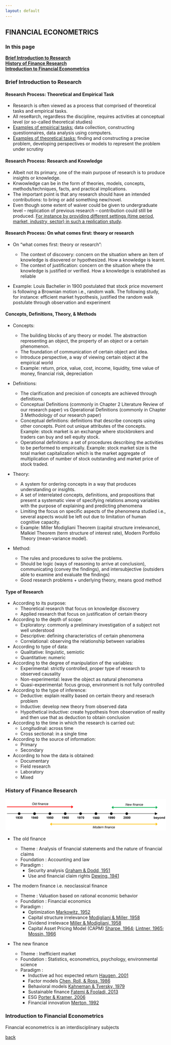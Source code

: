 ```yaml
---
layout: default
---
```


## FINANCIAL ECONOMETRICS

### In this page
**[Brief Introduction to Research](#Brief-Introduction-to-Research)**<br>
**[History of Finance Research](#History-of-Finance-Research)**<br>
**[Introduction to Financial Econometrics](#Introduction-to-Financial-Econometrics)**<br>


### Brief Introduction to Research

#### Research Process: Theoretical and Empirical Task

*   Research is often viewed as a process that comprised of theoretical tasks and empirical tasks.
*   All rese#arch, regardless the discipline, requires activities at conceptual level (or so-called theoretical studies)
*   <u>Examples of empirical tasks:</u> data collection, constructing questionnaires, data analysis using computers.
*   <u>Examples of theoretical tasks:</u> finding and constructing a precise problem, developing perspectives or models to represent the problem under scrutiny


#### Research Process: Research and Knowledge

*   Albeit not its primary, one of the main purpose of research is to produce insights or knowledge.
*   Knwowledge can be in the form of theories, models, concepts, methods/techniques, facts, and practical implications.
*   The important point is that any research should have an intended contributions: to bring or add something new/novel.
*   Even though some extent of waiver could be given to undergraduate level –  replication of previous research – contribution could still be produced. <u>For instance by providing different settings (time period, market, industry, sector) in such a replication study</u>.

#### Research Process: On what comes first: theory or research

*   On “what comes first: theory or research”:
    *   The context of discovery: concern on the situation where an item of knowledge is disovered or hypothesized. How a knowledge is learnt.
    *   The context of justification: concern on the situation where the knowledge is justified or verified. How a knowledge is established as reliable

*   Example: Louis Bachelier in 1900 postulated that stock price movement is following a Brownian motion i.e., random walk. The following study, for instance: efficient market hypothesis, justified the random walk postulate through observation and experiment

#### Concepts, Definitions, Theory, & Methods

*   Concepts:
    *   The building blocks of any theory or model. The abstraction representing an object, the property of an object or a certain phenomenon.
    *   The foundation of communication of certain object and idea.
    *   Introduce perspective, a way of viewing certain object at the empirical world
    *   Example: return, price, value, cost, income, liquidity, time value of money, financial risk, depreciation
      
*   Definitions:
    *   The clarification and precision of concepts are achieved through definitions.
    *   Conceptual Definitions (commonly in Chapter 2 Literature Review of our research paper) vs Operational Definitions (commonly in Chapter 3 Methodology of our research paper)
    *   Conceptual definitions: definitions that describe concepts using other concepts. Point out unique attributes of the concepts.  Example: stock market is an exchange where stockbrokers and traders can buy and sell equity stock.
    *   Operational definitions: a set of procedures describing the activities to be performed to empirically. Example: stock market size is the total market capitalization which is the market aggregate of multiplication of number of stock outstanding and market price of stock traded.
 
*   Theory:
    *   A system for ordering concepts in a way that produces understanding or insights.
    *   A set of interrelated concepts, definitions, and propositions that present a systematic view of specifying relations among variables with the purpose of explaining and predicting phenomena
    *   Limiting the focus on specific aspects of the phenomena studied i.e., several aspects would be left out due to limitation of human cognitive capacity.
    *   Example: Miller Modigliani Theorem (capital structure irrelevance), Malkiel Theorem (term structure of interest rate), Modern Portfolio Theory (mean-variance model).
      
*   Method: 
    *   The rules and procedures to solve the problems.
    *   Should be logic (ways of reasoning to arrive at conclusion), communicating (convey the findings), and intersubjective (outsiders able to examine and evaluate the findings)
    *   Good research problems + underlying theory, means good method

#### Type of Research

*   According to its purpose: 
    *   Theoretical research that focus on knowledge discovery
    *   Applied research that focus on justification of certain theory
*   According to the depth of scope: 
    *   Exploratory: commonly a preliminary investigation of a subject not well understood
    *   Descriptive: defining characteristics of certain phenomena
    *   Correlational: observing the relationship between variables
*   According to type of data: 
    *   Qualitative: linguistic, semiotic
    *   Quantitative: numeric 
*   According to the degree of manipulation of the variables: 
    *  Experimental: strictly controlled, proper type of research to observed causality
    *  Non-experimental: leave the object as natural phenomena
    *  Quasi-experimental: focus group, environment is not fully controlled
*   According to the type of inference: 
    *  Deductive: explain reality based on certain theory and reserach problem
    *  Inductive: develop new theory from observed data
    *  Hypothetical inductive: create hypothesis from observation of reality and then use that as deduction to obtain conclusion
*   According to the time in which the research is carried out: 
    *   Longitudinal: across time
    *   Cross sectional: in a single time
*   According to the source of information: 
    *   Primary
    *   Secondary
*   According to how the data is obtained: 
    *   Documentary
    *   Field research
    *   Laboratory
    *   Mixed

### History of Finance Research

![hist](/assets/img/financehistory.png)

*   The old finance
    *   Theme      : Analysis of financial statements and the nature of financial claims
    *   Foundation : Accounting and law
    *   Paradigm   :
        *   Security analysis [Graham & Dodd, 1951](https://doi.org/10.1177/000271623517700152)
        *   Use and financial claim rights [Dewing, 1941](https://doi.org/10.1177/000271623518000148)

*   The modern finance i.e. neoclassical finance
    *   Theme      : Valuation based on rational economic behavior
    *   Foundation : Financial economics
    *   Paradigm   :
        *   Optimization [Markowitz, 1952](https://doi.org/10.1111/j.1540-6261.1952.tb01525.x)
        *   Capital structure irrelevance [Modigliani & Miller, 1958](https://www.jstor.org/stable/1809766)
        *   Dividend irrelevace [Miller & Modigliani, 1958](https://www.jstor.org/stable/2351143)
        *   Capital Asset Pricing Model (CAPM) [Sharpe, 1964](https://doi.org/10.1111/j.1540-6261.1964.tb02865.x); [Lintner, 1965](https://doi.org/10.1111/j.1540-6261.1965.tb02930.x); [Mossin, 1966](https://doi.org/10.2307/1910098)

*   The new finance
    *   Theme      : Inefficient market
    *   Foundation : Statistics, econometrics, psychology, environmental science
    *   Paradigm   :
        *   Inductive ad hoc expected return [Haugen, 2001](http://dx.doi.org/10.3905/jai.2001.319015)
        *   Factor models [Chen, Roll, & Ross, 1986](https://www.jstor.org/stable/2352710)
        *   Behavioral models [Kahneman & Tversky, 1979](https://doi.org/10.2307/1914185)
        *   Sustainable finance [Fatemi & Fooladi, 2013](https://doi.org/10.1016/j.gfj.2013.07.006)
        *   ESG [Porter & Kramer, 2006](https://hbr.org/2006/12/strategy-and-society-the-link-between-competitive-advantage-and-corporate-social-responsibility)
        *   Financial innovation [Merton, 1992](https://doi.org/10.1111/j.1745-6622.1992.tb00214.x) <br>


### Introduction to Financial Econometrics

Financial econometrics is an interdisciplinary subjects





[back](./)
